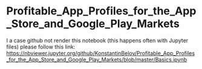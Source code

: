 # Profitable_App_Profiles_for_the_App_Store_and_Google_Play_Markets

I a case github not render this notebook (this happens often with Jupyter files) please follow this link:
https://nbviewer.jupyter.org/github/KonstantinBelov/Profitable_App_Profiles_for_the_App_Store_and_Google_Play_Markets/blob/master/Basics.ipynb
